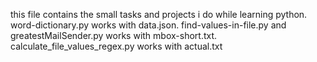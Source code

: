 this file contains the small tasks and projects i do while learning python.
word-dictionary.py works with data.json.
find-values-in-file.py and greatestMailSender.py works with mbox-short.txt.
calculate_file_values_regex.py works with actual.txt
